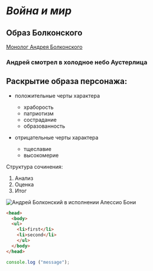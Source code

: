 # *Война и мир*

## Образ Болконского

[Монолог Андрея Болконского](https://gorshkov-andrei.livejournal.com/20866.html)

### **Андрей смотрел в холодное небо Аустерлица**

## Раскрытие образа персонажа:
* положительные черты характера
  * храборость
  * патриотизм
  * сострадание
  *  образованность


* отрицательные черты характера
  * тщеславие
  * высокомерие

Структура сочинения:
  1. Анализ
  1. Оценка
  1. Итог

  ![Андрей Болконский в исполнении Алессио Бони](https://r-book.club/wp-content/uploads/2018/03/Obraz-A.-Bolkonskogo-Vojna-i-mir.jpg)

```html
<head>
  <body>
  <ul>
  	<li>first</li>
  	<li>second</li>
  	</ul>
  </body>
</head>
```
```javascript
console.log ("message");
```
